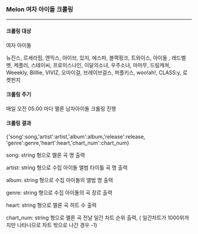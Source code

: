 ### Melon 여자 아이돌 크롤링 
---
#### 크롤링 대상
여자 아이돌 

 뉴진스, 르세라핌, 엔믹스, 아이브, 있지, 에스파, 블랙핑크, 트와이스, 아이들 , 레드벨벳, 케플러, 스테이씨, 프로미스나인, 이달의소녀, 우주소녀,
 마마무, 드림캐쳐, Weeekly, Billlie, VIVIZ, 오마이걸, 브레이브걸스, 퍼플키스, woo!ah!, CLASS:y, 로켓펀치

#### 크롤링 주기
매일 오전 05:00 마다 멜론 남자아이돌 크롤링 진행

#### 크롤링 결과
{'song':song,'artist':artist,'album':album,'release':release, 'genre':genre,'heart':heart,'chart_num':chart_num}

song: string 형으로 멜론 곡 명 출력

artist: string 형으로 수집 아이돌 앨범 타이틀 곡 명 출력

album: string 형으로 수집 아이돌의 앨범 명 출력

genre: string 형으로 수집 아이돌의 곡 장르 출력

heart: string 형으로 멜론 곡 하트 수 출력

chart_num: string 형으로 멜론 곡 전날 일간 차트 순위 출력, ( 일간차트가 1000위까지만 나타나므로 차트 밖으로 나간 경우 -1)
